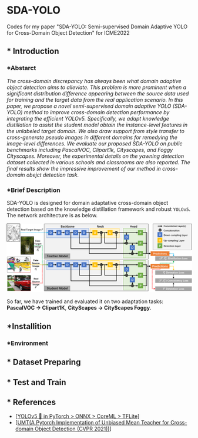# SDA-YOLO
Codes for my paper "SDA-YOLO: Semi-supervised Domain Adaptive YOLO for Cross-Domain Object Detection" for ICME2022

## * Introduction

### *Abstarct
*The cross-domain discrepancy has always been what domain adaptive object detection aims to alleviate. This problem is more prominent when a significant distribution difference appearing between the source data used for training and the target data from the real application scenario. In this paper, we propose a novel semi-supervised domain adaptive YOLO (SDA-YOLO) method to improve cross-domain detection performance by integrating the efficient YOLOv5. Specifically, we adapt knowledge distillation to assist the student model obtain the instance-level features in the unlabeled target domain. We also draw support from style transfer to cross-generate pseudo images in different domains for remedying the image-level differences. We evaluate our proposed SDA-YOLO on public benchmarks including PascalVOC, Clipart1k, Cityscapes, and Foggy Cityscapes. Moreover, the experimental details on the yawning detection dataset collected in various schools and classrooms are also reported. The final results show the impressive improvement of our method in cross-domain obejct detection task.*

### *Brief Description

SDA-YOLO is designed for domain adaptative cross-domain object detection based on the knowledge distillation framework and robust `YOLOv5`. The network architecture is as below. 

![example1](./images/figure1.png)

So far, we have trained and evaluated it on two adaptation tasks: **PascalVOC → Clipart1K**, **CityScapes → CityScapes Foggy**.

## *Installition

### *Environment

## * Dataset Preparing

## * Test and Train


## * References

* [[YOLOv5 🚀 in PyTorch > ONNX > CoreML > TFLite](https://github.com/ultralytics/yolov5)]
* [[UMT(A Pytorch Implementation of Unbiased Mean Teacher for Cross-domain Object Detection (CVPR 2021))](https://github.com/kinredon/umt)]


